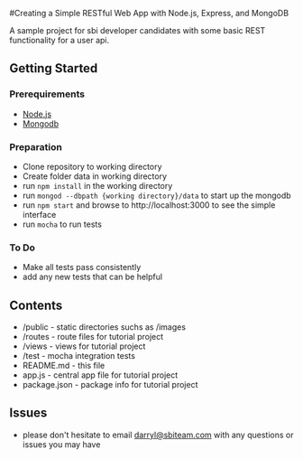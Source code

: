 #Creating a Simple RESTful Web App with Node.js, Express, and MongoDB

A sample project for sbi developer candidates with some basic REST functionality for a user api.

## Getting Started

### Prerequirements
* [Node.js](https://nodejs.org/en/download/)
* [Mongodb](https://www.mongodb.org/downloads#production)

### Preparation
* Clone repository to working directory
* Create folder data in working directory
* run ``` npm install ``` in the working directory
* run ``` mongod --dbpath {working directory}/data ``` to start up the mongodb
* run ``` npm start ``` and browse to http://localhost:3000 to see the simple interface
* run ``` mocha ``` to run tests

### To Do
* Make all tests pass consistently
* add any new tests that can be helpful

## Contents

* /public - static directories suchs as /images
* /routes - route files for tutorial project
* /views - views for tutorial project
* /test - mocha integration tests
* README.md - this file
* app.js - central app file for tutorial project
* package.json - package info for tutorial project

## Issues
* please don't hesitate to email [darryl@sbiteam.com](darryl@sbiteam.com) with any questions or issues you may have